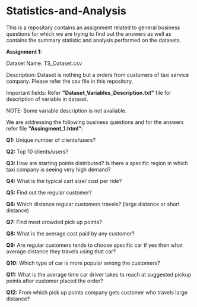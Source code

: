 # Statistics-and-Analysis
This is a repositary contains an assignment related to general business questions for which we are trying to find out the answers as well as contains the summary statistic and analysis performed on the datasets.

<b>Assignment 1:</b>

Dataset Name: TS_Dataset.csv 

Description:  Dataset is nothing but a orders from customers of taxi service company. Please refer the csv file in this repository.

Important fields: Refer <b>"Dataset_Variables_Description.txt"</b> file for description of variable in dataset.

NOTE: Some variable description is not available.

We are addressing the following business questions and for the answers refer file <b>"Assingment_1.html"</b>:

<b>Q1:</b> Unique number of clients/users?

<b>Q2:</b> Top 10 clients/users?

<b>Q3:</b> How are starting points distributed? Is there a specific region in which taxi company is seeing very high demand?

<b>Q4:</b> What is the typical cart size/ cost per ride?

<b>Q5:</b> Find out the regular customer?

<b>Q6:</b> Which distance regular customers travels? (large distance or short distance)

<b>Q7:</b> Find most crowded pick up points?

<b>Q8:</b> What is the average cost paid by any customer?

<b>Q9:</b> Are regular customers tends to choose specific car if yes then what average distance they travels using that car?

<b>Q10:</b> Which type of car is more popular among the customers?

<b>Q11:</b> What is the average time car driver takes to reach at suggested pickup points after customer placed the order?

<b>Q12:</b> From which pick up points company gets customer who travels large distance?
